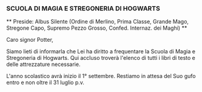### SCUOLA DI MAGIA E STREGONERIA DI HOGWARTS

** Preside: Albus Silente
(Ordine di Merlino, Prima Classe,
Grande Mago, Stregone Capo, Supremo Pezzo Grosso,
Confed. Internaz. dei Maghi) **


Caro signor Potter,

Siamo lieti di informarla che Lei ha diritto a frequentare la Scuola di Magia e Stregoneria di Hogwarts. Qui accluso troverà l'elenco di tutti i libri di testo e delle attrezzature necessarie.

L'anno scolastico avrà inizio il 1° settembre. Restiamo in attesa del Suo gufo entro e non oltre il 31 luglio p.v.
